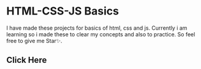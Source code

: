 # HTML-CSS-JS Basics
I have made these projects for basics of html, css and js. Currently i am learning so i made these to clear my concepts and also to practice. 
So feel free to give me Star✨.
## Click Here
